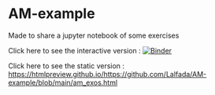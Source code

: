 # AM-example
Made to share a jupyter notebook of some exercises

Click here to see the interactive version : [![Binder](https://mybinder.org/badge_logo.svg)](https://mybinder.org/v2/gh/Lalfada/AM-example/HEAD)

Click here to see the static version : https://htmlpreview.github.io/https://github.com/Lalfada/AM-example/blob/main/am_exos.html